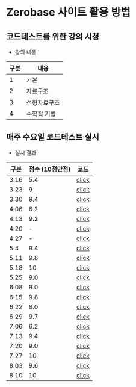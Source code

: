 # Zerobase 사이트 활용 방법

## 코드테스트를 위한 강의 시청

- 강의 내용

| 구분 | 내용         |
| ---- | ------------ |
| 1    | 기본         |
| 2    | 자료구조     |
| 3    | 선형자료구조 |
| 4    | 수학적 기법  |

## 매주 수요일 코드테스트 실시

- 실시 결과

| 구분 | 점수 (10점만점) | 코드                                                                                                  |
| ---- | --------------- | ----------------------------------------------------------------------------------------------------- |
| 3.16 | 5.4             | [click](https://github.com/in-woong/JS-CodeTest/in-woong/JS-CodeTest/tree/main/zerobase/test/pb3.16/) |
| 3.23 | 9               | [click](https://github.com/in-woong/JS-CodeTest/in-woong/JS-CodeTest/tree/main/zerobase/test/pb3.23/) |
| 3.30 | 9.4             | [click](https://github.com/in-woong/JS-CodeTest/in-woong/JS-CodeTest/tree/main/zerobase/test/pb3.30/) |
| 4.06 | 6.2             | [click](https://github.com/in-woong/JS-CodeTest/in-woong/JS-CodeTest/tree/main/zerobase/test/pb4.6/)  |
| 4.13 | 9.2             | [click](https://github.com/in-woong/JS-CodeTest/in-woong/JS-CodeTest/tree/main/zerobase/test/pb4.13/) |
| 4.20 | -               | [click](https://github.com/in-woong/JS-CodeTest/in-woong/JS-CodeTest/tree/main/zerobase/test/pb4.20/) |
| 4.27 | -               | [click](https://github.com/in-woong/JS-CodeTest/in-woong/JS-CodeTest/tree/main/zerobase/test/pb4.27/) |
| 5.4  | 9.4             | [click](https://github.com/in-woong/JS-CodeTest/in-woong/JS-CodeTest/tree/main/zerobase/test/pb5.4/)  |
| 5.11 | 9.8             | [click](https://github.com/in-woong/JS-CodeTest/in-woong/JS-CodeTest/tree/main/zerobase/test/pb5.11/) |
| 5.18 | 10              | [click](https://github.com/in-woong/JS-CodeTest/in-woong/JS-CodeTest/tree/main/zerobase/test/pb5.18/) |
| 5.25 | 9.0             | [click](https://github.com/in-woong/JS-CodeTest/in-woong/JS-CodeTest/tree/main/zerobase/test/pb5.25/) |
| 6.08 | 9.0             | [click](https://github.com/in-woong/JS-CodeTest/in-woong/JS-CodeTest/tree/main/zerobase/test/pb6.8/)  |
| 6.15 | 9.8             | [click](https://github.com/in-woong/JS-CodeTest/in-woong/JS-CodeTest/tree/main/zerobase/test/pb6.15/) |
| 6.22 | 8.0             | [click](https://github.com/in-woong/JS-CodeTest/in-woong/JS-CodeTest/tree/main/zerobase/test/pb6.22/) |
| 6.29 | 9.7             | [click](https://github.com/in-woong/JS-CodeTest/in-woong/JS-CodeTest/tree/main/zerobase/test/pb6.29/) |
| 7.06 | 6.2             | [click](https://github.com/in-woong/JS-CodeTest/in-woong/JS-CodeTest/tree/main/zerobase/test/pb7.6/)  |
| 7.13 | 9.4             | [click](https://github.com/in-woong/JS-CodeTest/in-woong/JS-CodeTest/tree/main/zerobase/test/pb7.13/) |
| 7.20 | 9.0             | [click](https://github.com/in-woong/JS-CodeTest/in-woong/JS-CodeTest/tree/main/zerobase/test/pb7.20/) |
| 7.27 | 10              | [click](https://github.com/in-woong/JS-CodeTest/in-woong/JS-CodeTest/tree/main/zerobase/test/pb7.27/) |
| 8.03 | 9.6             | [click](https://github.com/in-woong/JS-CodeTest/in-woong/JS-CodeTest/tree/main/zerobase/test/pb8.3/)  |
| 8.10 | 10              | [click](https://github.com/in-woong/JS-CodeTest/in-woong/JS-CodeTest/tree/main/zerobase/test/pb8.10/) |
